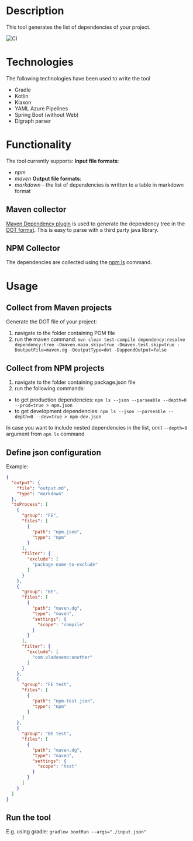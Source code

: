 # Description

This tool generates the list of dependencies of your project. 

![CI](https://github.com/vladonemo/dependency-list/workflows/CI/badge.svg)

# Technologies

The following technologies have been used to write the tool

- Gradle
- Kotlin
- Klaxon
- YAML Azure Pipelines
- Spring Boot (without Web)
- Digraph parser

# Functionality

The tool currently supports:
**Input file formats**:
- *npm*
- *maven*
  **Output file formats**:
- *markdown* - the list of dependencies is written to a table in markdown format

## Maven collector

[Maven Dependency plugin](https://maven.apache.org/plugins/maven-dependency-plugin/) is used to generate the dependency tree in the [DOT format](https://en.wikipedia.org/wiki/DOT_(graph_description_language)). This is easy to parse with a third party java library.

## NPM Collector

The dependencies are collected using the [npm ls](https://docs.npmjs.com/cli/ls.html) command.

# Usage

## Collect from Maven projects

Generate the DOT file of your project:
1. navigate to the folder containing POM file
2. run the maven command: `mvn clean test-compile dependency:resolve dependency:tree -Dmaven.main.skip=true -Dmaven.test.skip=true -DoutputFile=maven.dg -DoutputType=dot -DappendOutput=false`

## Collect from NPM projects

1. navigate to the folder containing package.json file
2. run the following commands:
  - to get production dependencies: `npm ls --json --parseable --depth=0 --prod=true > npm.json`
  - to get development dependencies: `npm ls --json --parseable --depth=0 --dev=true > npm-dev.json`

In case you want to include nested dependencies in the list,
omit `--depth=0` argument from `npm ls` command


## Define json configuration

Example:
```json
{
  "output": {
    "file": "output.md",
    "type": "markdown"
  },
  "toProcess": [
    {
      "group": "FE",
      "files": [
        {
          "path": "npm.json",
          "type": "npm"
        }
      ],
      "filter": {
        "exclude": [
          "package-name-to-exclude"
        ]
      }
    },
    {
      "group": "BE",
      "files": [
        {
          "path": "maven.dg",
          "type": "maven",
          "settings": {
            "scope": "compile"
          }
        }
      ],
      "filter": {
        "exclude": [
          "com.vladonemo:another"
        ]
      }
    },
    {
      "group": "FE test",
      "files": [
        {
          "path": "npm-test.json",
          "type": "npm"
        }
      ]
    },
    {
      "group": "BE test",
      "files": [
        {
          "path": "maven.dg",
          "type": "maven",
          "settings": {
            "scope": "test"
          }
        }
      ]
    }
  ]
}

```
 
## Run the tool

E.g. using gradle:
`gradlew bootRun --args="./input.json"`
